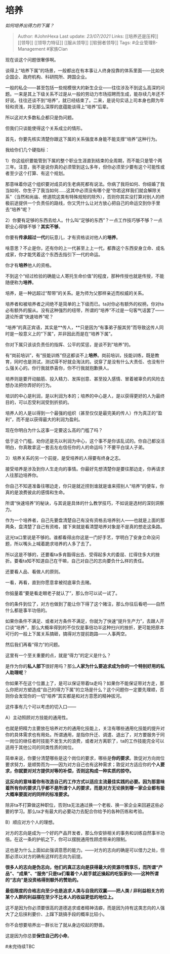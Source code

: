 # 培养
*如何培养出得力的下属？*

> Author: #JohnHexa
Last update: *23/07/2021* 
Links: [[培养还是压榨]] [[领导]] [[领导力特征]] [[服从领导]] [[软弱者领导]]
Tags:  #企业管理B-Management #家族Clan



现在谈这个问题很奢侈啊。

谈得上“培养下属”的场景，一般都出在有本事让人终身投靠的体系里面——比如央企国企、政府机构、科研院所、跨国企业。

一般的私企——甚至包括一些规模很大的新生企业——往往涉及不到这么高深的问题。一来是其上下级关系不过是从一般的劳动力市场招聘而生成，能存续几年还不好说。往往还谈不到“培养”，就已经结束了。二来，是说句实话上司本身也颇为年轻和资浅，并无那么深厚的底蕴能谈得上“培养”后辈。

所以这对大多数私企都只是伪问题。

但我们只谈能使得这个关系成立的情形。

首先，你要先核实清楚你跟这下属的关系强度本身能不能支撑“培养”这种行为。

我给你们几个硬指标：

1）你这组织要能管到下属的整个职业生涯直到结束的全周期，而不能只是管个两三年。注意，我不是说你真的必须管到这么多年，但你必须至少要有这个可能性或者至少这个打算、有这个规划。

那意味着你这个组织要对成员的生老病死都有说法。你病了我将如何、你结婚了我当如何、你生子了我当如何……这其中必须没有哪个是“你若这样我们就会解除关系”（当然和尚庙、修道院这类有特殊规矩的除外），否则你其实没打算对别人的终极前途提供一个负责任的路线，你又凭什么让对方放心把自己的命运交到你手里去“培养”呢？

2）你要有足够的东西去给人。什么叫“足够的东西”？一点工作技巧够不够？一点职业心得够不够？**其实不够**。

你要有**传承超过一代**的玩意儿，才有资格谈对他人的**培养**。

啥意思？不止是你，还有你的上一代甚至上上一代，都靠这个东西安身立命、成名成家，你才能凭着这个东西去指引下一代的命运。

你才有**培养**他人的资格。

不到这个“经过检验的确能让人寄托生命价值”的程度，那种传授也就是传授，不能随便称为**培养**。

培养，是一种远超过“帮带”的关系。是为师为父那样亲近而权威的关系。

培养者和被培养者之间绝不是简单的上下级而已。ta对你必有额外的权柄，你对ta必有额外的服从。没有这种强烈的纽带，所谓的“培养”不过是一句客气话罢了——遑论所谓“快速培养”呢？

“培养”的真正宾语，其实是**传人，**只是因为“有事弟子服其劳”而导致这传人同时是一般意义上的“下属”，并非因此而是在“培养下属”。

你对下属只该谈负责任的指挥、公平的奖惩，是谈不到“培养”的。

有“岗前培训”，有“技能训练”但这都谈不上**培养**。岗前培训，技能训练，既是教育，同时也是测试，测试得不好就会淘汰的。说穿了是没有什么大责任、也没有什么强关心的。你行我就恭喜你，你不行我就抱歉换人。

培养则是要开动脑筋、投入精力、发挥创意、甚至投入感情、冒着被辜负的风险去想办法把你弄好的行为。

培训的中心是利润，是以利润为本的；培养的中心是人，是以获得更好的人为最终目的，可以忍受利润受到折损的。

培养人的人是以得到一个最强的组织（甚至仅仅是最完美的传人）作为真正的“盈利”，而不是以获得最大的利润为盈利。

现在你明白为什么这事一定要这么高的门槛了吗？

低于这个门槛，劝你还是先以利润为中心，这个事不是你该乱试的。你自己都没活明白，你真敢拿这一套去左右信任你的人的命运吗？不要平白误人子弟。

3）培养关系的另一个前提，是受培养的人得要有终身之志。

接受培养是涉及到你人生走向的事情。你最好先想清楚你是要往那边走，你再请求人往那边培养你。

你自己不知道准备往哪边走，你只是就近捞到谁就是谁来搭别人“培养”的便车，你真的是浪费彼此的感情和生命。

所谓“快速培养”的秘诀，与其说是具体的什么教学技巧，不如说是选材的深刻洞察力。

作为一个培养者，自己先要盘清楚自己有没有资格去培养别人——也就是上面的那两条，盘清楚了自己有资格，接下来就是看清楚培养对象是不是真的想走这条路。

这光ta口里说是不够的。谁都看得出你这是一门好手艺，学明白了安身立命没问题，所以嘴头上喊着跪求培养的人多了去了。

所以这是不够的，还要看ta多肯豁得出去、受得起多大的委屈、扛得住多大的挫折。要看ta知不知道自己在干嘛，自己对自己的志向要负什么样的责任。

还要看人品、看做人的原则。

一看，再看，直到你愿意拿被彻底辜负去赌。

你掂量着“要是看走眼老子就认了”，那么你可以试一试了。

你的条件到位了，对方也做到了能让你下得了这个赌注，那么你往后看吧——自然什么都是事半功倍的。

如果你条件不满足、或者对方条件不满足，你就为了快速“提升生产力”，去跟人开口谈“培养”，那么大概率得到的不仅仅是事倍功半这种扫兴的挫折，更可能把原本可行的一般上下属关系搞砸，搞得对方提前跑路——人事两空。

然后我们再看“得力”的问题。

这里有一个至关重要的点，就是“得力”的定义是什么？

是作为你的**私人部下**很好用吗？那么**人家为什么要追求成为你的一个特别好用的私人助理呢**？

你如果不在这个位置上了，是可以保证带着ta走吗？如果你不能保证带对方走，那么你把对方塑造成“自己的得力下属”的立场是什么？这个问题你一定要先理顺，否则你会发现你的一切“培养”其实都是和对方意愿的精神拔河。

这件事有几个可以考虑的切入口——

A）主动照顾对方技能的通用性。

也就是把精力主要放在培养对方的通用化技能上，关注有哪些通用化技能的提升对你的具体需求也有用处。所谓通用，是指你升迁、调遣、退出了，对方要服务于同一岗位的继任者时技能不发生大的浪费，或者对方离职了，ta的工作技能完全可以适用于其他公司的同类性质的岗位。

简单来说，你要分清楚哪些是这个岗位的要求，哪些是**你的要求**。敦促对方向岗位要求努力，是顺势而为——因为对方自己也有这种需求；敦促对方适应你的**个人要求，你就要对对方提供对等的补偿，否则这构成一种实质的掠夺。**

**这反向的意味着你有改造自己的工作方式以适应主流最佳实践的必要。因为那意味着所有你的要求几乎都不是所谓个人的要求，而是对方无论换到哪一家企业都有极大概率要面对的同样的标准要求。**

除非ta不打算做这种职位，否则ta无法通过换一个老板、换一家企业来回避这些必要的学习。那么ta才有最大的必要动力去配合你给予的各种历练和考验。

B）顺应对方个人的理想。

对方的志向是成为一个好的产品开发者，那么你安排相关的事务和训练自然事半功倍。在这一条的护航之下，你可以摆脱通用性顾虑带来的限制。

这也是为什么上面如此强调意愿的能力。——对方的志向的确是可以借力之处，但那必须以对方的确有这样的志向为前提。

**很多人的志向是伪志向，他们的真正志向是获得最大的资源尽情享乐，而所谓“产品”、“成果”、“服务”只是ta们看着个人趁手就近操起的吃饭家伙——这种所谓的“志向”是没资格得到额外的赞助的。**

**最低限度的合格志向至少也是追求人类与自我的双赢——把人类 / 非利益相关方的某个人群的利益摆在至少不比本人的收益更低的地位上。**

这不是因为你必须要很高的道德追求或者精神洁癖，而是因为持有这类志向的人强大了之后挟利要价、上蹿下跳搞手段的概率比较小。

你不会想要培养出一群长壮了就从身边咬起的野兽。

这是因为你总要**保住自己的小命**。

#未完待续TBC 


